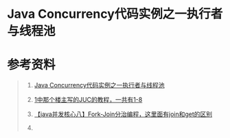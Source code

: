 # Java Concurrency代码实例之一执行者与线程池



# 参考资料

>1. [Java Concurrency代码实例之一执行者与线程池](https://zhuanlan.zhihu.com/p/26724352)
>
>2. [1中那个楼主写的JUC的教程，一共有1-8](https://www.zhihu.com/people/wang-du-du-43-1/posts?page=2)
>
>3. [【java并发核心八】Fork-Join分治编程，这里面有join和get的区别](https://www.cnblogs.com/klbc/p/9797969.html)
>
>4. 